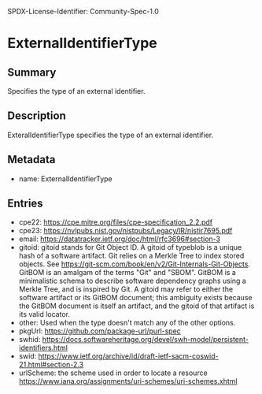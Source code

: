 SPDX-License-Identifier: Community-Spec-1.0

# ExternalIdentifierType

## Summary

Specifies the type of an external identifier.

## Description

ExteralIdentifierType specifies the type of an external identifier.

## Metadata

- name: ExternalIdentifierType

## Entries

- cpe22: https://cpe.mitre.org/files/cpe-specification_2.2.pdf
- cpe23: https://nvlpubs.nist.gov/nistpubs/Legacy/IR/nistir7695.pdf
- email: https://datatracker.ietf.org/doc/html/rfc3696#section-3
- gitoid: gitoid stands for Git Object ID. A gitoid of typeblob is a unique hash of a software artifact. Git relies on a Merkle Tree to index stored objects. See https://git-scm.com/book/en/v2/Git-Internals-Git-Objects. GitBOM is an amalgam of the terms "Git" and "SBOM". GitBOM is a minimalistic schema to describe software dependency graphs using a Merkle Tree, and is inspired by Git. A gitoid may refer to either the software artifact or its GitBOM document; this ambiguity exists because the GitBOM document is itself an artifact, and the gitoid of that artifact is its valid locator.
- other: Used when the type doesn't match any of the other options.
- pkgUrl: https://github.com/package-url/purl-spec
- swhid: https://docs.softwareheritage.org/devel/swh-model/persistent-identifiers.html
- swid: https://www.ietf.org/archive/id/draft-ietf-sacm-coswid-21.html#section-2.3
- urlScheme: the scheme used in order to locate a resource https://www.iana.org/assignments/uri-schemes/uri-schemes.xhtml

